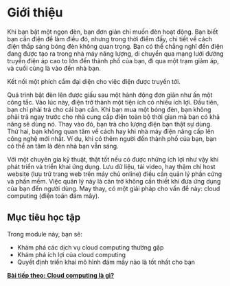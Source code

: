 # Giới thiệu

Khi bạn bật một ngọn đèn, bạn đơn giản chỉ muốn đèn hoạt động. Bạn biết bạn cần điện để làm điều đó, nhưng trong thời điểm đấy, chi tiết về cách điện thắp sáng bóng đèn không quan trọng. Bạn có thể chẳng nghĩ đến điện đang được tạo ra trong nhà máy năng lượng, di chuyển qua mạng lưới đường truyền điện áp cao to lớn đến thành phố của bạn, đi qua một trạm giảm áp, và cuối cùng là vào đến nhà bạn.

Kết nối một phích cắm đại diện cho việc điện được truyền tới.

Quá trình bật đèn lên được giấu sau một hành động đơn giản như ấn một công tắc. Vào lúc này, điện trở thành một tiện ích có nhiều ích lợi. Đầu tiên, bạn chỉ phải trả cho cái bạn cần. Khi bạn mua một bóng đèn, bạn không phải trả ngay trước cho nhà cung cấp điện toàn bộ thời gian mà bạn có khả năng sẽ dùng nó. Thay vào đó, bạn trả cho lượng điện bạn thật sự dùng. Thứ hai, bạn không quan tâm về cách hay khi nhà máy điện nâng cấp lên công nghệ mới nhất. Ví dụ, khi có thêm người đến thành phố của bạn, bạn có thể an tâm là đèn nhà bạn vẫn sáng. 

Với một chuyên gia kỹ thuật, thật tốt nếu có được những ích lợi như vậy khi phát triển và triển khai ứng dụng. Lưu dữ liệu, tải video, hay thậm chí host website (lưu trữ trang web trên máy chủ online) điều cần quản lý phần cứng và phần mềm. Việc quản lý này là cản trở không cần thiết khi đưa ứng dụng của bạn đến người dùng. May thay, có một giải pháp cho vấn đề này: cloud computing (điện toán đám mây).

## Mục tiêu học tập

Trong module này, bạn sẽ:

* Khám phá các dịch vụ cloud computing thường gặp
* Khám phá ích lợi của cloud computing
* Quyết định triển khai mô hình đám mây nào là tốt nhất cho bạn

[**Bài tiếp theo: Cloud computing là gì?**](./WhatIsCloudComputing.md)